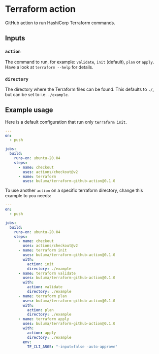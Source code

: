# Terraform action

GitHub action to run HashiCorp Terraform commands.

## Inputs

### `action`

The command to run, for example: `validate`, `init` (default), `plan` or `apply`. Have a look at `terraform --help` for details.

### `directory`

The directory where the Terraform files can be found. This defaults to `./`, but can be set to i.e. `./example`.

## Example usage

Here is a default configuration that run only `terraform init`.

```yaml
---
on:
  - push

jobs:
  build:
    runs-on: ubuntu-20.04
    steps:
      - name: checkout
        uses: actions/checkout@v2
      - name: terraform
        uses: buluma/terraform-github-action@0.1.0
```

To use another `action` on a specific terraform directory, change this example to you needs:

```yaml
---
on:
  - push

jobs:
  build:
    runs-on: ubuntu-20.04
    steps:
      - name: checkout
        uses: actions/checkout@v2
      - name: terraform init
        uses: buluma/terraform-github-action@0.1.0
        with:
          action: init
          directory: ./example
      - name: terraform validate
        uses: buluma/terraform-github-action@0.1.0
        with:
          action: validate
          directory: ./example
      - name: terraform plan
        uses: buluma/terraform-github-action@0.1.0
        with:
          action: plan
          directory: ./example
      - name: terraform apply
        uses: buluma/terraform-github-action@0.1.0
        with:
          action: apply
          directory: ./example
        env:
          TF_CLI_ARGS: "-input=false -auto-approve"
```
